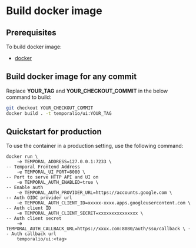 # Build docker image

## Prerequisites

To build docker image:

- [docker](https://docs.docker.com/engine/installation/)

## Build docker image for any commit

Replace **YOUR_TAG** and **YOUR_CHECKOUT_COMMIT** in the below command to build:

```bash
git checkout YOUR_CHECKOUT_COMMIT
docker build . -t temporalio/ui:YOUR_TAG
```

## Quickstart for production

To use the container in a production setting, use the following command:

```shellscript
docker run \
    -e TEMPORAL_ADDRESS=127.0.0.1:7233 \                                    -- Temporal Frontend Address
    -e TEMPORAL_UI_PORT=8080 \                                              -- Port to serve HTTP API and UI on
    -e TEMPORAL_AUTH_ENABLED=true \                                         -- Enable auth
    -e TEMPORAL_AUTH_PROVIDER_URL=https://accounts.google.com \             -- Auth OIDC provider url
    -e TEMPORAL_AUTH_CLIENT_ID=xxxxx-xxxx.apps.googleusercontent.com \      -- Auth client ID
    -e TEMPORAL_AUTH_CLIENT_SECRET=xxxxxxxxxxxxxxx \                        -- Auth client secret
    -e TEMPORAL_AUTH_CALLBACK_URL=https://xxxx.com:8080/auth/sso/callback \ -- Auth callback url
    temporalio/ui:<tag>
```
